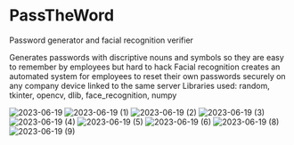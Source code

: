 # PassTheWord
Password generator and facial recognition verifier

Generates passwords with discriptive nouns and symbols so they are easy to remember by employees but hard to hack
Facial recognition creates an automated system for employees to reset their own passwords securely on any company device linked to the same server
Libraries used: random, tkinter, opencv, dlib, face_recognition, numpy

![2023-06-19](https://github.com/Tyson-Runs/PassTheWord/assets/129625009/f8283fbc-e229-4cba-84f5-bfab35e12129)
![2023-06-19 (1)](https://github.com/Tyson-Runs/PassTheWord/assets/129625009/ba2e7273-31f8-44ea-b0d2-7929c0520a10)
![2023-06-19 (2)](https://github.com/Tyson-Runs/PassTheWord/assets/129625009/0b14240d-c55e-479a-845b-ed0c3fdc4f62)
![2023-06-19 (3)](https://github.com/Tyson-Runs/PassTheWord/assets/129625009/d4cf9e8a-6e61-4692-b660-63a23540e9bb)
![2023-06-19 (4)](https://github.com/Tyson-Runs/PassTheWord/assets/129625009/ecca8426-49c5-4486-ac5d-f4ca1298874a)
![2023-06-19 (5)](https://github.com/Tyson-Runs/PassTheWord/assets/129625009/c7b60054-e193-4305-a0bb-26016b517015)
![2023-06-19 (6)](https://github.com/Tyson-Runs/PassTheWord/assets/129625009/848ce2c4-313a-4e83-a39a-05973823d84d)
![2023-06-19 (8)](https://github.com/Tyson-Runs/PassTheWord/assets/129625009/b9c61844-19af-4822-b4c6-89a05b85527e)
![2023-06-19 (9)](https://github.com/Tyson-Runs/PassTheWord/assets/129625009/f7f6d68f-d614-4c09-8766-1af879227dba)
